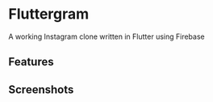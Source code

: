 # Fluttergram
A working Instagram clone written in Flutter using Firebase


## Features



## Screenshots
<p>
</p>
